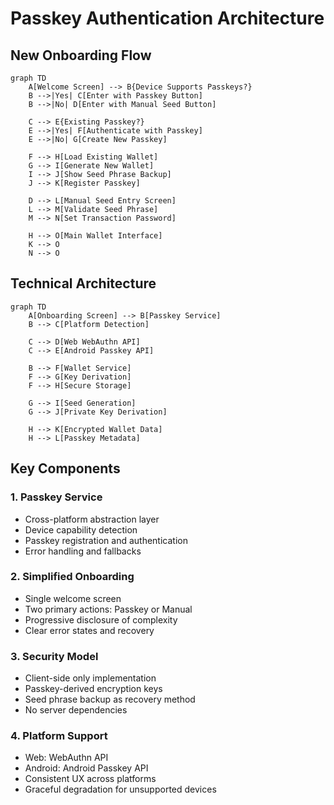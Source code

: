 # Passkey Authentication Architecture

## New Onboarding Flow

```mermaid
graph TD
    A[Welcome Screen] --> B{Device Supports Passkeys?}
    B -->|Yes| C[Enter with Passkey Button]
    B -->|No| D[Enter with Manual Seed Button]
    
    C --> E{Existing Passkey?}
    E -->|Yes| F[Authenticate with Passkey]
    E -->|No| G[Create New Passkey]
    
    F --> H[Load Existing Wallet]
    G --> I[Generate New Wallet]
    I --> J[Show Seed Phrase Backup]
    J --> K[Register Passkey]
    
    D --> L[Manual Seed Entry Screen]
    L --> M[Validate Seed Phrase]
    M --> N[Set Transaction Password]
    
    H --> O[Main Wallet Interface]
    K --> O
    N --> O
```

## Technical Architecture

```mermaid
graph TD
    A[Onboarding Screen] --> B[Passkey Service]
    B --> C[Platform Detection]
    
    C --> D[Web WebAuthn API]
    C --> E[Android Passkey API]
    
    B --> F[Wallet Service]
    F --> G[Key Derivation]
    F --> H[Secure Storage]
    
    G --> I[Seed Generation]
    G --> J[Private Key Derivation]
    
    H --> K[Encrypted Wallet Data]
    H --> L[Passkey Metadata]
```

## Key Components

### 1. Passkey Service
- Cross-platform abstraction layer
- Device capability detection
- Passkey registration and authentication
- Error handling and fallbacks

### 2. Simplified Onboarding
- Single welcome screen
- Two primary actions: Passkey or Manual
- Progressive disclosure of complexity
- Clear error states and recovery

### 3. Security Model
- Client-side only implementation
- Passkey-derived encryption keys
- Seed phrase backup as recovery method
- No server dependencies

### 4. Platform Support
- Web: WebAuthn API
- Android: Android Passkey API
- Consistent UX across platforms
- Graceful degradation for unsupported devices